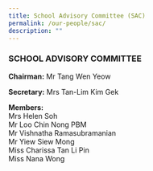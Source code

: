 ```yaml
---
title: School Advisory Committee (SAC)
permalink: /our-people/sac/
description: ""
---
```

### SCHOOL ADVISORY COMMITTEE

**Chairman:** Mr Tang Wen Yeow  

**Secretary:** Mrs Tan-Lim Kim Gek

**Members:** <br>
Mrs Helen Soh <br>
Mr Loo Chin Nong PBM <br>
Mr Vishnatha Ramasubramanian<br>
Mr Yiew Siew Mong<br>
Miss Charissa Tan Li Pin<br>
Miss Nana Wong

